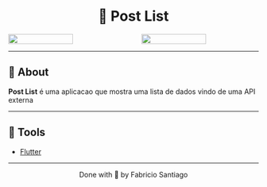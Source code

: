 <h1 align="center" >
  📃 Post List 
</h1>

<div style="align=center; display: flex; flex-direction: row; ">
  <img style="height: auto; width: 55%; margin-right:2rem"   
  src="https://ik.imagekit.io/dxznjlotn/Screenshot_1684777186.png?updatedAt=1684777590275">
  <img style="height: auto; width: 55%;"   
  src="https://ik.imagekit.io/dxznjlotn/Screenshot_1684780052.png?updatedAt=1684780073245">
</div>

---

## 📕 About

**Post List** é uma aplicacao que mostra uma lista de dados vindo de uma API externa

---

## 🔨 Tools

- [ Flutter](https://flutter.dev/)

---

<p align="center">Done with 💙 by Fabricio Santiago</p>
